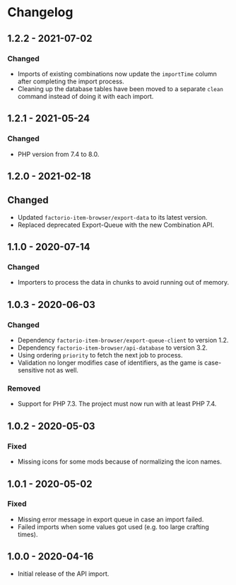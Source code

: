 # Changelog

## 1.2.2 - 2021-07-02

### Changed

- Imports of existing combinations now update the `importTime` column after completing the import process.
- Cleaning up the database tables have been moved to a separate `clean` command instead of doing it with each import.

## 1.2.1 - 2021-05-24

### Changed

- PHP version from 7.4 to 8.0.

## 1.2.0 - 2021-02-18

## Changed

- Updated `factorio-item-browser/export-data` to its latest version.
- Replaced deprecated Export-Queue with the new Combination API.

## 1.1.0 - 2020-07-14

### Changed

- Importers to process the data in chunks to avoid running out of memory.

## 1.0.3 - 2020-06-03

### Changed

- Dependency `factorio-item-browser/export-queue-client` to version 1.2.
- Dependency `factorio-item-browser/api-database` to version 3.2.
- Using ordering `priority` to fetch the next job to process.
- Validation no longer modifies case of identifiers, as the game is case-sensitive not as well.

### Removed

- Support for PHP 7.3. The project must now run with at least PHP 7.4.

## 1.0.2 - 2020-05-03

### Fixed

- Missing icons for some mods because of normalizing the icon names.

## 1.0.1 - 2020-05-02

### Fixed

- Missing error message in export queue in case an import failed.
- Failed imports when some values got used (e.g. too large crafting times).

## 1.0.0 - 2020-04-16

- Initial release of the API import.
